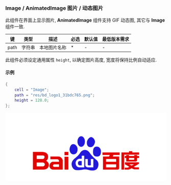 ### Image / AnimatedImage 图片 / 动态图片

此组件在界面上显示图片, **AnimatedImage** 组件支持 GIF 动态图, 其它与 **Image** 组件一致.

|键|类型|描述|必选|默认值|最低版本需求|
|---|---|---|---|---|---|
|path|字符串|本地图片名称|*|\-|\-|

此组件必须设定通用属性 `height`, 以确定图片高度, 宽度将保持比例自动适应. 


#### 示例

``` lua
{
    cell = "Image";
    path = "res/bd_logo1_31bdc765.png";
    height = 128.0;
};
```

![XUI-Image.png](XUIScreenshots/XUI-Image.png)

